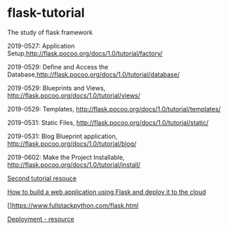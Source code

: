 # flask-tutorial
The study of flask framework

2019-0527: Application Setup,<http://flask.pocoo.org/docs/1.0/tutorial/factory/>

2019-0529: Define and Access the Database,<http://flask.pocoo.org/docs/1.0/tutorial/database/>

2019-0529: Blueprints and Views, <http://flask.pocoo.org/docs/1.0/tutorial/views/>

2019-0529: Templates, <http://flask.pocoo.org/docs/1.0/tutorial/templates/>

2019-0531: Static Files, <http://flask.pocoo.org/docs/1.0/tutorial/static/>

2019-0531: Blog Blueprint application, <http://flask.pocoo.org/docs/1.0/tutorial/blog/>

2019-0602: Make the Project Installable, <http://flask.pocoo.org/docs/1.0/tutorial/install/>




[Second tutorial resouce](<https://blog.miguelgrinberg.com/post/the-flask-mega-tutorial-part-i-hello-world>)

[How to build a web application using Flask and deploy it to the cloud](<https://www.freecodecamp.org/news/how-to-build-a-web-application-using-flask-and-deploy-it-to-the-cloud-3551c985e492/>)

[]<https://www.fullstackpython.com/flask.html>

[Deployment - resource](<https://www.fullstackpython.com/deployment.html>)